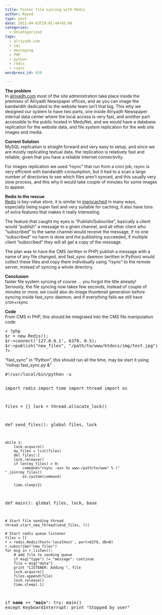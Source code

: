 ```yaml
---
title: Faster file syncing with Redis
author: Rayed
type: post
date: 2011-04-03T19:01:44+03:00
categories:
  - Uncategorized
tags:
  - alriyadh.com
  - cms
  - messaging
  - PHP
  - python
  - redis
  - rsync
wordpress_id: 819

---
```

<p><strong>The problem</strong><br />
In <a href="http://www.alriyadh.com/">alriyadh.com</a> most of the site administration take place inside the premises of Alriyadh Newspaper offices, and as you can image the bandwidth dedicated to the website team isn&#8217;t that big. This why we designed our system to have two parts, one inside Alriyadh Newspaper internal data center where the local access is very fast, and another part accessible to the public hosted in MeduNet, and we would have a database replication for the website data, and file system replication for the web site images and media.</p>
<p><strong>Current Solution</strong><br />
MySQL replication is straight forward and very easy to setup, and since we are mostly replicating textual data, the replication is relatively fast and reliable, given that you have a reliable Internet connectivity.</p>
<p>For images replication we used &#8220;rsync&#8221; that run from a cron job, rsync is very efficient with bandwidth consumption, but it had to a scan a large number of directories to see which files aren&#8217;t synced, and this usually very slow process, and this why it would take couple of minutes for some images to appear.</p>
<p><strong>Redis to the rescue</strong><br />
<a href="http://redis.io/">Redis</a> is key-value store, it is similar to <a href="http://memcached.org/">memcached</a> in many ways, especially being super fast and very suitable for caching, it also have tons of extra features that makes it really interesting.</p>
<p>The feature that caught my eyes is &#8220;Publish/Subscribe&#8221;, basically a client would &#8220;publish&#8221; a message to a given channel, and all other client who &#8220;subscribed&#8221; to the same channel would receive the message, if no one &#8220;subscribed&#8221; no harm is done and the publishing succeeded, if multiple client &#8220;subscribed&#8221; they will all get a copy of the message.</p>
<p>The plan was to have the CMS (written in PHP) publish a message with a name of any file changed, and fast_sync daemon (written in Python) would collect these files and copy them individually using &#8220;rsync&#8221; to the remote server, instead of syncing a whole directory.</p>
<p><strong>Conclusion</strong><br />
faster file system syncing of course &#8230; you forgot the title already!<br />
Seriously, the file syncing now takes few seconds, instead of couple of minutes or more, we could also do image thumbnail generation before syncing inside fast_sync daemon, and if everything fails we still have cron+rsync</p>
<p><strong>Code</strong><br />
From CMS in PHP, this should be integrated into the CMS file manipulation code:</p>
<pre>
< ?php
$r = new Redis();
$r->connect('127.0.0.1', 6379, 0.5);
$r->publish("new_files", "/path/to/www/htdocs/img/test.jpg");
?>
</pre>
<p>&#8220;fast_sync&#8221; in &#8220;Python&#8221;, this should run all the time, may be start it using &#8220;nohup fast_sync.py &#038;&#8221;</p>
<pre>
#!/usr/local/bin/python -u

import redis
import time
import thread
import os


files = []
lock = thread.allocate_lock()


def send_files():
    global files, lock

    while 1:
        lock.acquire()
        my_files = list(files)
        del files[:]
        lock.release()
        if len(my_files) > 0:
            command="rsync -azv %s www:/path/to/www" % (" ".join(my_files))
            os.system(command)

        time.sleep(2)


def main():
    global files, lock, base

    # Start file sending thread
    thread.start_new_thread(send_files, ())

    # Start redis queue listener
    files = []
    r = redis.Redis(host='localhost', port=6379, db=0)
    r.subscribe("new_files")
    for msg in r.listen():
        # add file to sending queue
        if msg["type"] != "message": continue
        file = msg["data"]
        print "LISTENER: Adding ", file
        lock.acquire()
        files.append(file)
        lock.release()
        time.sleep(.1)

if __name__ == "__main__":
    try: main()
    except KeyboardInterrupt: print "Stopped by user"
</pre>
